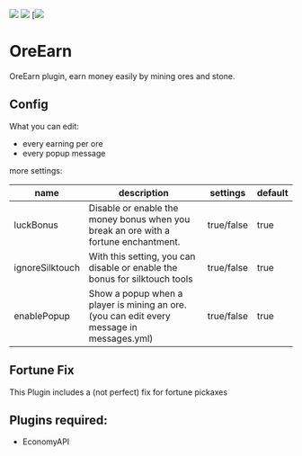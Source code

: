 [![](https://poggit.pmmp.io/shield.state/OreEarn)](https://poggit.pmmp.io/p/OreEarn)
[![](https://poggit.pmmp.io/shield.api/OreEarn)](https://poggit.pmmp.io/p/OreEarn)
[![](https://img.shields.io/badge/Version%201.4-Checked-green.svg)
# OreEarn
OreEarn plugin, earn money easily by mining ores and stone.

## Config
What you can edit:
* every earning per ore
* every popup message

more settings:

| name           | description                                                                                 | settings   | default |
|----------------|---------------------------------------------------------------------------------------------|------------|---------|
| luckBonus      | Disable or enable the money bonus when you break an ore with a fortune enchantment.         | true/false | true    |
| ignoreSilktouch | With this setting, you can disable or enable the bonus for silktouch tools                  | true/false | true    |
| enablePopup    | Show a popup when a player is mining an ore. (you can edit every message in messages.yml)   | true/false | true    |

## Fortune Fix
This Plugin includes a (not perfect) fix for fortune pickaxes

## Plugins required:
* EconomyAPI 



